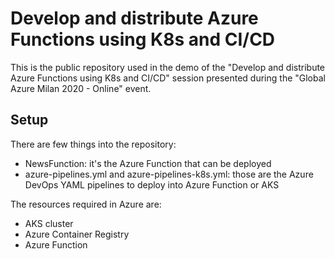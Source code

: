 # Develop and distribute Azure Functions using K8s and CI/CD

This is the public repository used in the demo of the "Develop and distribute Azure Functions using K8s and CI/CD" session presented during the "Global Azure Milan 2020 - Online" event. 

## Setup

There are few things into the repository:
- NewsFunction: it's the Azure Function that can be deployed
- azure-pipelines.yml and azure-pipelines-k8s.yml: those are the Azure DevOps YAML pipelines to deploy into Azure Function or AKS

The resources required in Azure are:
- AKS cluster
- Azure Container Registry
- Azure Function
